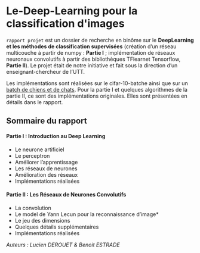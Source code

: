 # Le-Deep-Learning pour la classification d'images
`rapport projet` est un dossier de recherche en binôme sur le **DeepLearning et les méthodes de classification supervisées** (création d’un réseau multicouche à partir de numpy : **Partie I** ; implémentation de réseaux neuronaux convolutifs à partir des bibliothèques TFlearnet Tensorflow, **Partie II**). Le projet était de notre initiative et fait sous la direction d’un enseignant-chercheur de l’UTT.

Les implémentations sont réalisées sur le cifar-10-batche ainsi que sur un [batch de chiens et de chats](https://www.kaggle.com/c/dogs-vs-cats-redux-kernels-edition). Pour la partie I et quelques algorithmes de la partie II, ce sont des implémentations originales. Elles sont présentées en détails dans le rapport.

## Sommaire du rapport
#### Partie I : Introduction au Deep Learning
* Le neurone artificiel
* Le perceptron
* Améliorer l’apprentissage
* Les réseaux de neurones
* Amélioration des réseaux
* Implémentations réalisées
#### Partie II : Les Réseaux de Neurones Convolutifs
* La convolution
* Le model de Yann Lecun pour la reconnaissance d’image*
* Le jeu des dimensions
* Quelques détails supplémentaires
* Implémentations réalisées

_Auteurs : Lucien DEROUET & Benoit ESTRADE_
